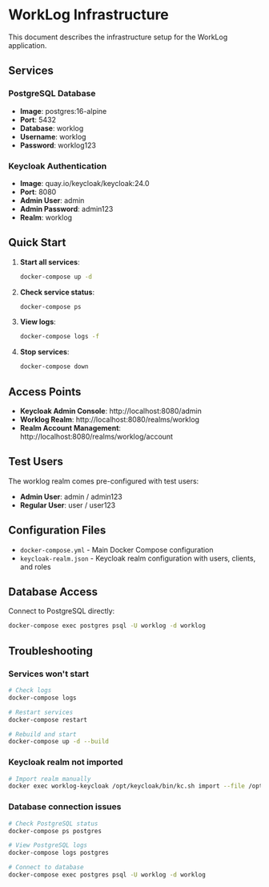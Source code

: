 # WorkLog Infrastructure

This document describes the infrastructure setup for the WorkLog application.

## Services

### PostgreSQL Database
- **Image**: postgres:16-alpine
- **Port**: 5432
- **Database**: worklog
- **Username**: worklog
- **Password**: worklog123

### Keycloak Authentication
- **Image**: quay.io/keycloak/keycloak:24.0
- **Port**: 8080
- **Admin User**: admin
- **Admin Password**: admin123
- **Realm**: worklog

## Quick Start

1. **Start all services**:
   ```bash
   docker-compose up -d
   ```

2. **Check service status**:
   ```bash
   docker-compose ps
   ```

3. **View logs**:
   ```bash
   docker-compose logs -f
   ```

4. **Stop services**:
   ```bash
   docker-compose down
   ```

## Access Points

- **Keycloak Admin Console**: http://localhost:8080/admin
- **Worklog Realm**: http://localhost:8080/realms/worklog
- **Realm Account Management**: http://localhost:8080/realms/worklog/account

## Test Users

The worklog realm comes pre-configured with test users:

- **Admin User**: admin / admin123
- **Regular User**: user / user123

## Configuration Files

- `docker-compose.yml` - Main Docker Compose configuration
- `keycloak-realm.json` - Keycloak realm configuration with users, clients, and roles

## Database Access

Connect to PostgreSQL directly:
```bash
docker-compose exec postgres psql -U worklog -d worklog
```

## Troubleshooting

### Services won't start
```bash
# Check logs
docker-compose logs

# Restart services
docker-compose restart

# Rebuild and start
docker-compose up -d --build
```

### Keycloak realm not imported
```bash
# Import realm manually
docker exec worklog-keycloak /opt/keycloak/bin/kc.sh import --file /opt/keycloak/data/import/worklog-realm.json --override true
```

### Database connection issues
```bash
# Check PostgreSQL status
docker-compose ps postgres

# View PostgreSQL logs
docker-compose logs postgres

# Connect to database
docker-compose exec postgres psql -U worklog -d worklog
```
